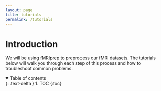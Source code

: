 ```yaml
---
layout: page
title: tutorials
permalink: /tutorials
---
```


# Introduction
We will be using [fMRIprep](https://fmriprep.org/en/stable/) to preprocess our fMRI datasets.  The tutorials below will walk you through each step of this process and how to troubleshoot common problems.

<details open markdown="block">
  <summary>
    Table of contents
  </summary>
  {: .text-delta }
1. TOC
{:toc}
</details>
